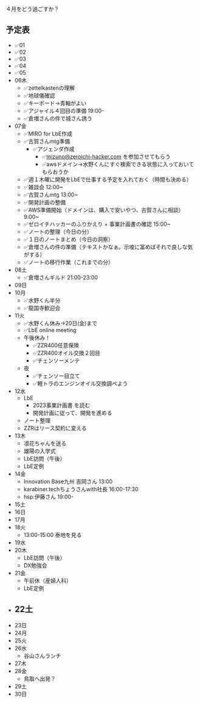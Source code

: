 ４月をどう過ごすか？


## 予定表
- ✅01
- ✅02
- ✅03
- ✅04
- ✅05
- 06木
  - ✅zettelkastenの理解
  - ✅地球儀確認
  - ✅キーボード→青軸がよい
  - ✅アジャイル４回目の準備 19:00-
  - ✅倉増さんの件で城さん誘う
- 07金
  - ✅MIRO for LbE作成
  - ✅古賀さんmtg準備
    - ✅アジェンダ作成
      - ✅mizuno@zeroichi-hacker.com を参加させてもらう
      - ✅awsドメイン→水野くんにすぐ検索できる状態に入っておいてもらおうか
  - ✅週１木曜に開発をLbEで仕事する予定を入れておく（時間も決める）
  - ✅雑談会 12:00~
  - ✅古賀さんmtg 13:00~
  - ✅開発計画の整備
  - ✅AWS準備開始（ドメインは、購入で安いやつ、古賀さんに相談） 9:00~
  - ✅ゼロイチハッカーのふりかえり + 事業計画書の確認 15:00~
  - ✅ノートの整理（今日の分）
  - ✅１日のノートまとめ（今日の洞察）
  - ✅倉増さんの件の準備（テキストかなぁ。示唆に富めばそれで良しな気がする）
  - ✅ノートの移行作業（これまでの分）
- 08土
  - ✅倉増さんギルド 21:00-23:00
- 09日
- 10月
  - ✅水野くん半分
  - ✅龍国寺歓迎会
- 11火
  - ✅水野くん休み→20日(金)まで
  - ✅LbE online meeting
  - 午後休み！
    - ✅ZZR400任意保険
    - ✅ZZR400オイル交換２回目
    - ✅チェンソーメンテ
  - 夜
    - ✅チェンソー目立て
    - ✅軽トラのエンジンオイル交換調べよう
- 12水
  - LbE
    - 2023事業計画書 を読む
    - 開発計画に従って、開発を進める
  - ノート整理
  - ZZRはリース契約に変える
- 13木
  - 凛花ちゃんを送る
  - 雄陽の入学式
  - LbE訪問（午後）
  - LbE定例
- 14金
  - Innovation Base九州 吉岡さん 13:00
  - karabiner.techちょうさんwith社長 16:00-17:30
  - hsp:伊藤さん 19:00-
- 15土
- 16日
- 17月
- 18火
  - 13:00-15:00 泰地を見る
- 19水
- 20木
  - LbE訪問（午後）
  - DX勉強会
- 21金
  - 午前休（産婦人科）
  - LbE定例
- 22土
  -
- 23日
- 24月
- 25火
- 26水
  - 谷山さんランチ
- 27木
- 28金
  - 鳥取へ出発？
- 29土
- 30日
